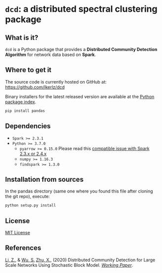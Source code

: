 # `dcd`: a distributed spectral clustering package 

## What is it?
`dcd` is a Python package that provides a **Distributed Community Detection Algorithm** for network data based on **Spark**.

## Where to get it
The source code is currently hosted on GitHub at: https://github.com/Ikerlz/dcd

Binary installers for the latest released version are available at the [Python package index]().

```py
pip install pandas
```


## Dependencies

- `Spark >= 2.3.1`
- `Python >= 3.7.0`
  - `pyarrow >= 0.15.0` Please read this [compatible issue with Spark 2.3.x or 2.4.x](https://spark.apache.org/docs/latest/sql-pyspark-pandas-with-arrow.html#compatibility-setting-for-pyarrow--0150-and-spark-23x-24x)
  - `numpy >= 1.16.3`
  - `findspark >= 1.3.0`

## Installation from sources

In the pandas directory (same one where you found this file after cloning the git repo), execute:

```py
python setup.py install
```

## License
[MIT License](https://github.com/Ikerlz/dcd/blob/master/LICENSE)

## References

[Li, Z.](http://lizhe.fun/), & [Wu, S.]() [Zhu, X.](https://xueningzhu.github.io/), (2020) Distributed Community Detection for Large Scale Networks Using Stochastic Block Model. [_Working Paper_]().